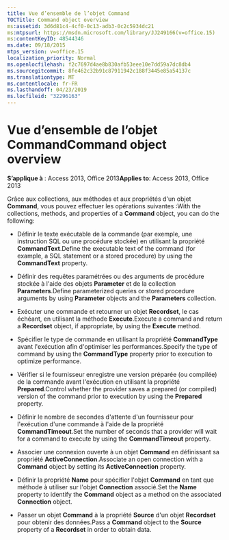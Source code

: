 ```yaml
---
title: Vue d’ensemble de l’objet Command
TOCTitle: Command object overview
ms:assetid: 3d6d81c4-4cf0-0c13-adb3-0c2c5934dc21
ms:mtpsurl: https://msdn.microsoft.com/library/JJ249166(v=office.15)
ms:contentKeyID: 48544346
ms.date: 09/18/2015
mtps_version: v=office.15
localization_priority: Normal
ms.openlocfilehash: f2c7697d4ae8b830afb53eee10e7dd59a7dc8db4
ms.sourcegitcommit: 8fe462c32b91c87911942c188f3445e85a54137c
ms.translationtype: MT
ms.contentlocale: fr-FR
ms.lasthandoff: 04/23/2019
ms.locfileid: "32296163"
---
```

# <a name="command-object-overview"></a><span data-ttu-id="854f9-102">Vue d’ensemble de l’objet Command</span><span class="sxs-lookup"><span data-stu-id="854f9-102">Command object overview</span></span>

<span data-ttu-id="854f9-103">**S’applique à** : Access 2013, Office 2013</span><span class="sxs-lookup"><span data-stu-id="854f9-103">**Applies to**: Access 2013, Office 2013</span></span>

<span data-ttu-id="854f9-104">Grâce aux collections, aux méthodes et aux propriétés d'un objet **Command**, vous pouvez effectuer les opérations suivantes :</span><span class="sxs-lookup"><span data-stu-id="854f9-104">With the collections, methods, and properties of a **Command** object, you can do the following:</span></span>

  - <span data-ttu-id="854f9-105">Définir le texte exécutable de la commande (par exemple, une instruction SQL ou une procédure stockée) en utilisant la propriété **CommandText**.</span><span class="sxs-lookup"><span data-stu-id="854f9-105">Define the executable text of the command (for example, a SQL statement or a stored procedure) by using the **CommandText** property.</span></span>

  - <span data-ttu-id="854f9-106">Définir des requêtes paramétrées ou des arguments de procédure stockée à l'aide des objets **Parameter** et de la collection **Parameters**.</span><span class="sxs-lookup"><span data-stu-id="854f9-106">Define parameterized queries or stored procedure arguments by using **Parameter** objects and the **Parameters** collection.</span></span>

  - <span data-ttu-id="854f9-107">Exécuter une commande et retourner un objet **Recordset**, le cas échéant, en utilisant la méthode **Execute**.</span><span class="sxs-lookup"><span data-stu-id="854f9-107">Execute a command and return a **Recordset** object, if appropriate, by using the **Execute** method.</span></span>

  - <span data-ttu-id="854f9-108">Spécifier le type de commande en utilisant la propriété **CommandType** avant l'exécution afin d'optimiser les performances.</span><span class="sxs-lookup"><span data-stu-id="854f9-108">Specify the type of command by using the **CommandType** property prior to execution to optimize performance.</span></span>

  - <span data-ttu-id="854f9-109">Vérifier si le fournisseur enregistre une version préparée (ou compilée) de la commande avant l'exécution en utilisant la propriété **Prepared**.</span><span class="sxs-lookup"><span data-stu-id="854f9-109">Control whether the provider saves a prepared (or compiled) version of the command prior to execution by using the **Prepared** property.</span></span>

  - <span data-ttu-id="854f9-110">Définir le nombre de secondes d'attente d'un fournisseur pour l'exécution d'une commande à l'aide de la propriété **CommandTimeout**.</span><span class="sxs-lookup"><span data-stu-id="854f9-110">Set the number of seconds that a provider will wait for a command to execute by using the **CommandTimeout** property.</span></span>

  - <span data-ttu-id="854f9-111">Associer une connexion ouverte à un objet **Command** en définissant sa propriété **ActiveConnection**.</span><span class="sxs-lookup"><span data-stu-id="854f9-111">Associate an open connection with a **Command** object by setting its **ActiveConnection** property.</span></span>

  - <span data-ttu-id="854f9-112">Définir la propriété **Name** pour spécifier l'objet **Command** en tant que méthode à utiliser sur l'objet **Connection** associé.</span><span class="sxs-lookup"><span data-stu-id="854f9-112">Set the **Name** property to identify the **Command** object as a method on the associated **Connection** object.</span></span>

  - <span data-ttu-id="854f9-113">Passer un objet **Command** à la propriété **Source** d'un objet **Recordset** pour obtenir des données.</span><span class="sxs-lookup"><span data-stu-id="854f9-113">Pass a **Command** object to the **Source** property of a **Recordset** in order to obtain data.</span></span>

